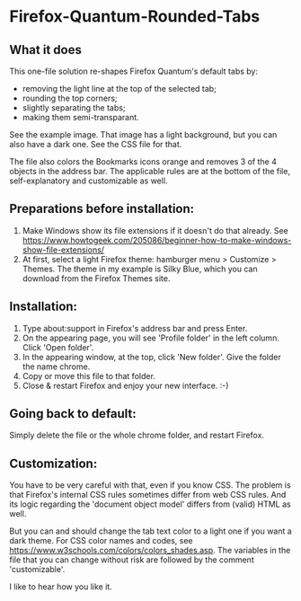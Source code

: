 # Firefox-Quantum-Rounded-Tabs

What it does
--------------
This one-file solution re-shapes Firefox Quantum's default tabs by:
* removing the light line at the top of the selected tab;
* rounding the top corners;
* slightly separating the tabs;
* making them semi-transparant.

See the example image. That image has a light background, but you can also have a dark one.
See the CSS file for that.

The file also colors the Bookmarks icons orange and removes 3 of the 4 objects in the address
bar. The applicable rules are at the bottom of the file, self-explanatory and customizable as 
well.


Preparations before installation:
---------------------------------
1. Make Windows show its file extensions if it doesn't do that already. See
https://www.howtogeek.com/205086/beginner-how-to-make-windows-show-file-extensions/
2. At first, select a light Firefox theme: hamburger menu > Customize > Themes. The theme in my
example is Silky Blue, which you can download from the Firefox Themes site.


Installation:
-------------
1. Type about:support in Firefox's address bar and press Enter.
2. On the appearing page, you will see 'Profile folder' in the left column. Click 'Open folder'.
3. In the appearing window, at the top, click 'New folder'. Give the folder the name chrome.
4. Copy or move this file to that folder.
5. Close & restart Firefox and enjoy your new interface. :-)


Going back to default:
----------------------
Simply delete the file or the whole chrome folder, and restart Firefox.


Customization:
--------------
You have to be very careful with that, even if you know CSS. The problem is that Firefox's
internal CSS rules sometimes differ from web CSS rules. And its logic regarding the
'document object model' differs from (valid) HTML as well.

But you can and should change the tab text color to a light one if you want a dark theme.
For CSS color names and codes, see https://www.w3schools.com/colors/colors_shades.asp.
The variables in the file that you can change without risk are followed by the comment
'customizable'.


I like to hear how you like it.
